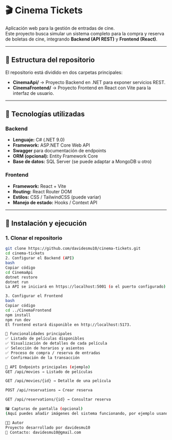 # 🎬 Cinema Tickets

Aplicación web para la gestión de entradas de cine.  
Este proyecto busca simular un sistema completo para la compra y reserva de boletas de cine, integrando **Backend (API REST)** y **Frontend (React)**.

---

## 📌 Estructura del repositorio
El repositorio está dividido en dos carpetas principales:

- **CinemaApi/** → Proyecto Backend en .NET para exponer servicios REST.
- **CinemaFrontend/** → Proyecto Frontend en React con Vite para la interfaz de usuario.

---

## 🚀 Tecnologías utilizadas
### Backend
- **Lenguaje:** C# (.NET 9.0)
- **Framework:** ASP.NET Core Web API
- **Swagger** para documentación de endpoints
- **ORM (opcional):** Entity Framework Core
- **Base de datos:** SQL Server (se puede adaptar a MongoDB u otro)

### Frontend
- **Framework:** React + Vite
- **Routing:** React Router DOM
- **Estilos:** CSS / TailwindCSS (puede variar)
- **Manejo de estado:** Hooks / Context API

---

## 📂 Instalación y ejecución

### 1. Clonar el repositorio
```bash
git clone https://github.com/davidesmu10/cinema-tickets.git
cd cinema-tickets
2. Configurar el Backend (API)
bash
Copiar código
cd CinemaApi
dotnet restore
dotnet run
La API se iniciará en https://localhost:5001 (o el puerto configurado).

3. Configurar el Frontend
bash
Copiar código
cd ../CinemaFrontend
npm install
npm run dev
El frontend estará disponible en http://localhost:5173.

🎯 Funcionalidades principales
✅ Listado de películas disponibles
✅ Visualización de detalles de cada película
✅ Selección de horarios y asientos
✅ Proceso de compra / reserva de entradas
✅ Confirmación de la transacción

📖 API Endpoints principales (ejemplo)
GET /api/movies → Listado de películas

GET /api/movies/{id} → Detalle de una película

POST /api/reservations → Crear reserva

GET /api/reservations/{id} → Consultar reserva

🖼️ Capturas de pantalla (opcional)
(Aquí puedes añadir imágenes del sistema funcionando, por ejemplo usando ![texto](ruta/imagen.png))

👨‍💻 Autor
Proyecto desarrollado por davidesmu10
💌 Contacto: davidesmu10@gmail.com
